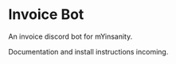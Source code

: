 # Invoice Bot

An invoice discord bot for mYinsanity.

Documentation and install instructions incoming.
